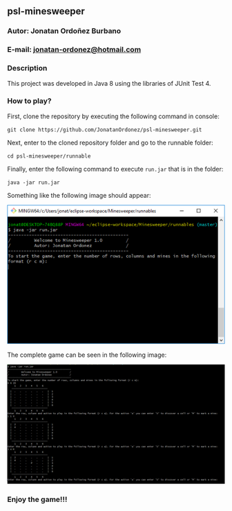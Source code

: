 ## psl-minesweeper

### **Autor:** Jonatan Ordoñez Burbano
### **E-mail:** jonatan-ordonez@hotmail.com

### Description

This project was developed in Java 8 using the libraries of JUnit Test 4.

### How to play?

First, clone the repository by executing the following command in console:
```
git clone https://github.com/JonatanOrdonez/psl-minesweeper.git
```
Next, enter to the cloned repository folder and go to the runnable folder:
```
cd psl-minesweeper/runnable
```
Finally, enter the following command to execute `run.jar` that is in the folder:
```
java -jar run.jar
```
Something like the following image should appear:

![](imgs/img1.PNG)

The complete game can be seen in the following image:

![](imgs/img.PNG)

### Enjoy the game!!!
